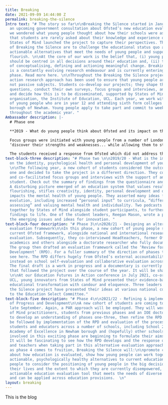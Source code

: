 ```yaml
---
title: Breaking
date: 2021-09-09 14:44:00 Z
permalink: breaking-the-silence
Intro text: "# The story so far\n\nBreaking the Silence started in January 2019. With
  an upcoming government consultation about Ofsted’s new education evaluation framework,
  we wondered what young people thought about how their schools were assessed. Recognising
  that students are rarely asked about their knowledge and experience of education,
  States of Mind launched the project to capture their perspectives. The core aims
  of Breaking the Silence are to challenge the educational status quo and present
  actionable alternatives that meet the needs of young people and support them to
  flourish. \n\nAt the core of our work is the belief that, (i) young peoples’ views
  should be centred in all decisions around their education and, (ii) they are capable
  of conceptualising, defining and actioning meaningful change. Breaking the Silence
  is a constantly evolving research endeavour and is currently entering its fourth
  phase. Read more here. \n\nThroughout the Breaking the Silence project, a participatory
  action research approach has been used to ensure that young people are active participants,
  not passive subjects. Students co-develop our projects; they shape the research
  questions, conduct their own surveys, focus groups and interviews, analyse the data
  and decide how this is to be disseminated, supported by States of Mind and our partner
  organisation, the Institute of Education, UCL. Each year, we work with a new cohort
  of young people who are in year 12 and attending sixth form colleges in the London
  borough of Newham. Young people apply to take part and commit to weekly sessions
  throughout the academic year. "
Ambassador description: |-
  # Phase one

  **2019 - What do young people think about Ofsted and its impact on their education?**

  Focus groups were initiated with young people from a number of London colleges. Some volunteered to analyse the data, supported by States of Mind. They wrote a letter to Amanda Spielman outlining their findings. In particular, they highlighted major flaws around how education is measured and how this leads to ‘memorisation’ instead of learning, negatively impacts on the mental health and wellbeing of students and the lack of real world value of much of their schooling. They aspire for more autonomy and for education to provide opportunities to:
  ‘discover their strengths and weaknesses... while allowing them to start distinguishing their unique values and preferences for the future’.

  The students received a response from Ofsted which did not address the problems raised, nor propose any solutions to the complex issues raised by the students.
text-block-three description: "# Phase two \n\n2019/20 - What is the impact of schooling
  on the identity, psychological health and personal development of young people?
  \n\nThe following year, a new cohort of students considered the outcomes of phase
  one and decided to take the project in a different direction. They constructed questionnaires
  and co-facilitated focus groups and interviews with the support of an IOE doctorate
  student. Check out the summary of findings from the questionnaire and focus groups.
  A disturbing picture emerged of an education system that values results above human
  flourishing, stifles creativity, identity, personal development and often negatively
  impacts the mental health of young people. They asserted many ideas for educational
  evolution, including increased “personal input” to curricula, “different ways of
  assessing” and valuing mental health and individuality. Two podcasts were also put
  together by States of Mind alongside student participants, to further bring the
  findings to life. One of the student leaders, Reegan Mason, wrote a piece outlining
  the emerging issues and ideas for innovation. "
text-block-four description: "# Phase 3\n\n2020/21 - Designing an alternative education
  evaluation framework\n\nIn this phase, a new cohort of young people studied the
  current Ofsted framework, alongside national and international research around education
  evaluation. Subsequently, they co-interviewed Headteachers, former Ofsted inspectors,
  academics and others alongside a doctorate researcher who fully documented the process.
  The group then drafted an evaluation framework called the ‘Review for Progress and
  Development’ (RPD). For a fuller summary of the direction of phases three and four,
  see here. The RPD differs hugely from Ofsted’s external accountability, focussing
  instead on school self-evaluation and collaborative evaluation across school networks.
  The final draft is a work in progress and a documentary is currently being edited
  that followed the project over the course of the year. It will be shared very soon!
  \n\nAt our Education Futures in Action conference in July 2021, co-organised alongside
  UCL, young innovators from States of Mind presented their evidence-based ideas around
  educational transformation with candour and eloquence. Three leaders of the Breaking
  the Silence project have presented their ideas at various national conferences and
  to the Education Select Committee."
text-block-five description: "# Phase 4\n\n2021/22 - Refining & implementing the Review
  of Progress and Development\n\nA new cohort of students are coming together from
  late September. Again, a PAR approach will be employed. They will work with States
  of Mind practitioners, students from previous phases and an IOE doctorate student
  to develop an understanding of phases one-three, then refine the RPD. This will
  be followed by implementation of the RPD and evaluation of the process alongside
  students and educators across a number of schools, including School 21 and London
  Academy of Excellence in Newham borough and (hopefully) other schools. \n\nThe students
  involved in this exciting phase are beginning to formulate their aims for the year.
  It will be fascinating to see how the RPD develops and the response of school leaders
  and teachers when taking part in this alternative evaluation approach. We hope that
  as phase 4 comes to fruition, Breaking the Silence will:\n\npromote conversation
  about how education is evaluated, show how young people can work together to create
  actionable, psychologically healthy alternatives to current education systems, prompt
  people to consider the positioning of young people in the big decisions that affect
  their lives and the extent to which they are currently disempowered, present an
  actionable education evaluation tool that meets the needs of diverse young people
  and can be applied across education provisions.  \n"
layout: breaking
---
```


This is the blog
